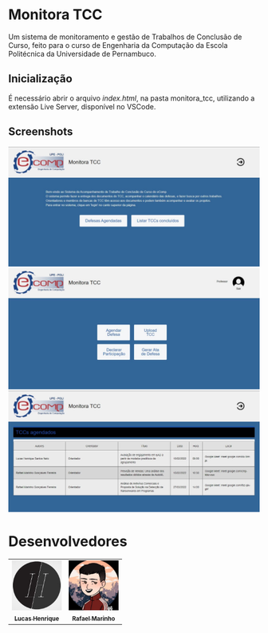 # Monitora TCC

Um sistema de monitoramento e gestão de Trabalhos de Conclusão de Curso, feito para o curso de Engenharia da Computação da Escola Politécnica da Universidade de Pernambuco. 

## Inicialização
É necessário abrir o arquivo *index.html*, na pasta monitora_tcc, utilizando a extensão Live Server, disponível no VSCode.

## Screenshots
![](monitora_tcc\images\screenshots\app-image-1.jpg)
![](monitora_tcc\images\screenshots\app-image-2.jpg)
![](monitora_tcc\images\screenshots\app-image-3.jpg)


# Desenvolvedores
<table>
  <tr>
    <td align="center">
      <a href="https://github.com/LucasHenrique-dev">
        <img src="monitora_tcc\images\students\lucas-henrique.jpg" width="100px;"/><br>
        <sub>
          <b>Lucas Henrique</b>
        </sub>
      </a>
    </td>
    <td align="center">
      <a href="https://github.com/Rafarinh0">
        <img src="monitora_tcc\images\students\rafael-marinho.jpg" width="100px;"/><br>
        <sub>
          <b>Rafael Marinho</b>
        </sub>
      </a>
    </td>
  </tr>
</table>
